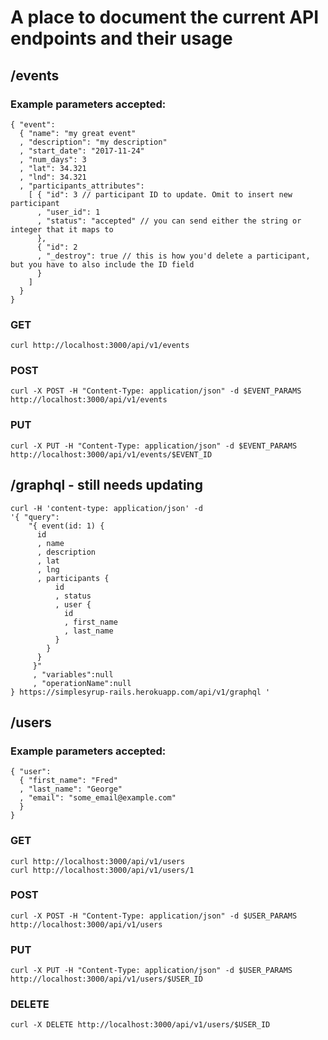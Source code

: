 # A place to document the current API endpoints and their usage

## /events

### Example parameters accepted:

```
{ "event":
  { "name": "my great event"
  , "description": "my description"
  , "start_date": "2017-11-24"
  , "num_days": 3
  , "lat": 34.321
  , "lnd": 34.321
  , "participants_attributes":
    [ { "id": 3 // participant ID to update. Omit to insert new participant
      , "user_id": 1
      , "status": "accepted" // you can send either the string or integer that it maps to
      },
      { "id": 2
      , "_destroy": true // this is how you'd delete a participant, but you have to also include the ID field
      }
    ]
  }
}
```

### GET

```
curl http://localhost:3000/api/v1/events
```

### POST

```
curl -X POST -H "Content-Type: application/json" -d $EVENT_PARAMS  http://localhost:3000/api/v1/events
```

### PUT

```
curl -X PUT -H "Content-Type: application/json" -d $EVENT_PARAMS  http://localhost:3000/api/v1/events/$EVENT_ID
```

## /graphql - still needs updating

```
curl -H 'content-type: application/json' -d 
'{ "query":
    "{ event(id: 1) {
      id
      , name
      , description
      , lat
      , lng
      , participants {
          id
          , status
          , user {
            id
            , first_name
            , last_name
          }
        }
      }
     }"
     , "variables":null
     , "operationName":null
} https://simplesyrup-rails.herokuapp.com/api/v1/graphql '
```


## /users

### Example parameters accepted:

```
{ "user":
  { "first_name": "Fred"
  , "last_name": "George"
  , "email": "some_email@example.com"
  }
}
```

### GET

```
curl http://localhost:3000/api/v1/users
curl http://localhost:3000/api/v1/users/1
```

### POST

```
curl -X POST -H "Content-Type: application/json" -d $USER_PARAMS  http://localhost:3000/api/v1/users
```

### PUT

```
curl -X PUT -H "Content-Type: application/json" -d $USER_PARAMS  http://localhost:3000/api/v1/users/$USER_ID
```

### DELETE

```
curl -X DELETE http://localhost:3000/api/v1/users/$USER_ID
```
